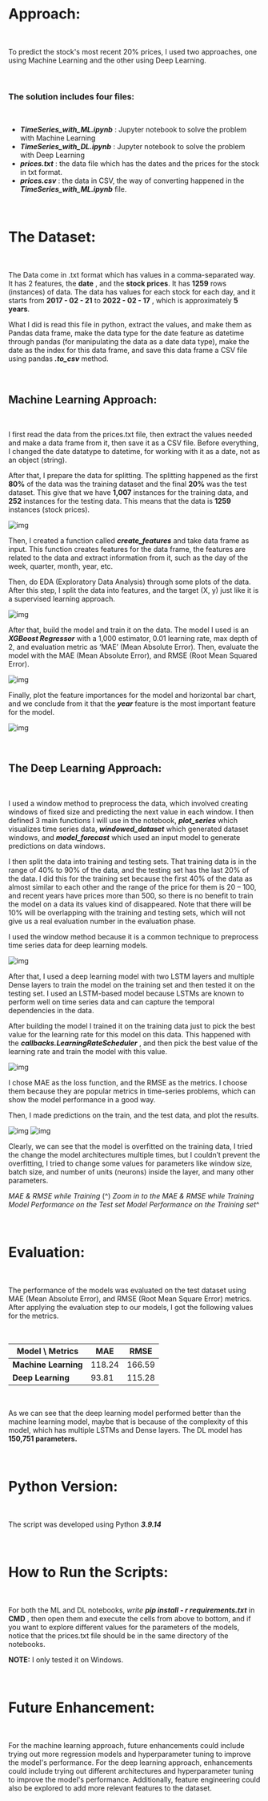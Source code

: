 # Approach:

<br> 

To predict the stock's most recent 20% prices, I used two approaches, one using Machine Learning and
the other using Deep Learning.

<br>

### The solution includes four files:

<br>

- **_TimeSeries_with_ML.ipynb_** : Jupyter notebook to solve the problem with Machine Learning
- **_TimeSeries_with_DL.ipynb_** : Jupyter notebook to solve the problem with Deep Learning
- **_prices.txt_** : the data file which has the dates and the prices for the stock in txt format.
- **_prices.csv_** : the data in CSV, the way of converting happened in the **_TimeSeries_with_ML.ipynb_**
    file.


<br>

# The Dataset:

<br>

The Data come in .txt format which has values in a comma-separated way. It has 2 features, the **date** ,
and the **stock prices**. It has **1259** rows (instances) of data. The data has values for each stock for each
day, and it starts from **2017 - 02 - 21** to **2022 - 02 - 17** , which is approximately **5 years**.

What I did is read this file in python, extract the values, and make them as Pandas data frame, make the
data type for the date feature as datetime through pandas (for manipulating the data as a date data
type), make the date as the index for this data frame, and save this data frame a CSV file using pandas
**_.to_csv_** method.

<br>

## Machine Learning Approach:

<br>

I first read the data from the prices.txt file, then extract the values needed and make a data frame from
it, then save it as a CSV file. Before everything, I changed the date datatype to datetime, for working with
it as a date, not as an object (string).

After that, I prepare the data for splitting. The splitting happened as the first **80%** of the data was the
training dataset and the final **20%** was the test dataset. This give that we have **1,007** instances for the
training data, and **252** instances for the testing data. This means that the data is **1259** instances (stock
prices).

![img](https://github.com/baselhusam/ProgressSoft-Assignment/blob/main/images/Picture10.png)

Then, I created a function called
**_create_features_** and take data frame as
input. This function creates features for
the data frame, the features are related
to the data and extract information from
it, such as the day of the week, quarter,
month, year, etc.

Then, do EDA (Exploratory Data Analysis)
through some plots of the data. After this
step, I split the data into features, and
the target (X, y) just like it is a supervised
learning approach.
<br>

![img](https://github.com/baselhusam/ProgressSoft-Assignment/blob/main/images/Picture11.png)


After that, build the model and train it on the data. The model I used is an **_XGBoost Regressor_** with a
1,000 estimator, 0.01 learning rate, max depth of 2, and evaluation metric as ‘MAE’ (Mean Absolute
Error). Then, evaluate the model with the MAE (Mean Absolute Error), and RMSE (Root Mean Squared
Error).

![img](https://github.com/baselhusam/ProgressSoft-Assignment/blob/main/images/Picture12.png)


Finally, plot the feature importances for the model and horizontal bar chart, and we conclude from it
that the **_year_** feature is the most important feature for the model.

![img](https://github.com/baselhusam/ProgressSoft-Assignment/blob/main/images/Picture13.png)


<br>

## The Deep Learning Approach:

<br>

I used a window method to preprocess the data, which involved creating windows of fixed size and
predicting the next value in each window. I then defined 3 main functions I will use in the notebook,
**_plot_series_** which visualizes time series data, **_windowed_dataset_** which generated dataset windows, and
**_model_forecast_** which used an input model to generate predictions on data windows.

I then split the data into training and testing sets. That training data is in the range of 40% to 90% of the
data, and the testing set has the last 20% of the data. I did this for the training set because the first 40%
of the data as almost similar to each other and the range of the price for them is 20 – 100, and recent
years have prices more than 500, so there is no benefit to train the model on a data its values kind of
disappeared. Note that there will be 10% will be overlapping with the training and testing sets, which
will not give us a real evaluation number in the evaluation phase.

I used the window method because it is a common technique to preprocess time series data for deep
learning models.

![img](https://github.com/baselhusam/ProgressSoft-Assignment/blob/main/images/Picture14.png)


After that, I used a deep learning model with two LSTM layers and multiple Dense layers to train the
model on the training set and then tested it on the testing set. I used an LSTM-based model because
LSTMs are known to perform well on time series data and can capture the temporal dependencies in the
data.

After building the model I trained it on the
training data just to pick the best value for the
learning rate for this model on this data. This
happened with the
**_callbacks.LearningRateScheduler_** , and then
pick the best value of the learning rate and
train the model with this value.

![img](https://github.com/baselhusam/ProgressSoft-Assignment/blob/main/images/Picture15.png)


I chose MAE as the loss function, and the RMSE as the metrics. I choose them because they are popular
metrics in time-series problems, which can show the model performance in a good way.


Then, I made predictions on the train, and the test data, and plot the results.


![img](https://github.com/baselhusam/ProgressSoft-Assignment/blob/main/images/Picture16.png)
![img](https://github.com/baselhusam/ProgressSoft-Assignment/blob/main/images/Picture17.png)

Clearly, we can see that the model is overfitted on the training data, I tried the change the model
architectures multiple times, but I couldn’t prevent the overfitting, I tried to change some values for
parameters like window size, batch size, and number of units (neurons) inside the layer, and many other
parameters.

_MAE & RMSE while Training_ (^) _Zoom in to the MAE & RMSE while Training
Model Performance on the Test set Model Performance on the Training set_^


<br>

# Evaluation:

<br>

The performance of the models was evaluated on the test dataset using MAE (Mean Absolute Error), and
RMSE (Root Mean Square Error) metrics. After applying the evaluation step to our models, I got the
following values for the metrics.

<br>

| **Model \ Metrics**         | **MAE**     | **RMSE** |
|--------------|-----------|------------|
| **Machine Learning** | 118.24      | 166.59        |
| **Deep Learning**      | 93.81  | 115.28       |

<br>

As we can see that the deep learning model performed better than the machine learning model, maybe
that is because of the complexity of this model, which has multiple LSTMs and Dense layers. The DL
model has **150,751 parameters.**

<br>

# Python Version:

<br>

The script was developed using Python **_3.9.14_**

<br>

# How to Run the Scripts:

<br>

For both the ML and DL notebooks, _write_ **_pip install - r requirements.txt_** in **CMD** , then open them and
execute the cells from above to bottom, and if you want to explore different values for the parameters of
the models, notice that the prices.txt file should be in the same directory of the notebooks.

**NOTE:** I only tested it on Windows.

<br>

# Future Enhancement:

<br>

For the machine learning approach, future enhancements could include trying out more regression
models and hyperparameter tuning to improve the model's performance. For the deep learning
approach, enhancements could include trying out different architectures and hyperparameter tuning to
improve the model's performance. Additionally, feature engineering could also be explored to add more
relevant features to the dataset.


